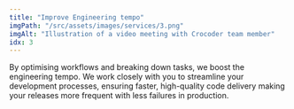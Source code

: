 ```yaml
---
title: "Improve Engineering tempo"
imgPath: "/src/assets/images/services/3.png"
imgAlt: "Illustration of a video meeting with Crocoder team member"
idx: 3
---
```


By optimising workflows and breaking down tasks, we boost the engineering tempo. We work closely with you to streamline your development processes, ensuring faster, high-quality code delivery making your releases more frequent with less failures in production.
